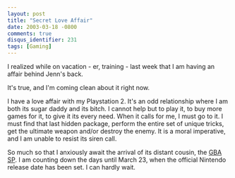 ```yaml
---
layout: post
title: "Secret Love Affair"
date: 2003-03-18 -0800
comments: true
disqus_identifier: 231
tags: [Gaming]
---
```

I realized while on vacation - er, training - last week that I am having
an affair behind Jenn's back.
 
 It's true, and I'm coming clean about it right now.
 
 I have a love affair with my Playstation 2. It's an odd relationship
where I am both its sugar daddy and its bitch. I cannot help but to play
it, to buy more games for it, to give it its every need. When it calls
for me, I must go to it. I must find that last hidden package, perform
the entire set of unique tricks, get the ultimate weapon and/or destroy
the enemy. It is a moral imperative, and I am unable to resist its siren
call.
 
 So much so that I anxiously await the arrival of its distant cousin,
the [GBA SP](http://www.nintendo.com/systems/gba/gba_specs.jsp). I am
counting down the days until March 23, when the official Nintendo
release date has been set. I can hardly wait.
